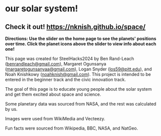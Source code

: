 # our solar system!

## Check it out! https://nknish.github.io/space/

**Directions: Use the slider on the home page to see the planets' positions over time. Click the planet icons above the slider to view info about each one!**

This page was created for SteelHacks2024 by Ben Rand-Leach (benrandleach@gmail.com), Margaret Ogunsanya (margaretogunsanyaa@gmail.com), Logan Snyder (los59@pitt.edu), and Noah Knishkowy (noahknish@gmail.com). This project is intended to be entered in the beginner track and the civic innovation track.

The goal of this page is to educate young people about the solar system and get them excited about space and science.

Some planetary data was sourced from NASA, and the rest was calculated by us.

Images were used from WikiMedia and Vecteezy.

Fun facts were sourced from Wikipedia, BBC, NASA, and NatGeo.
